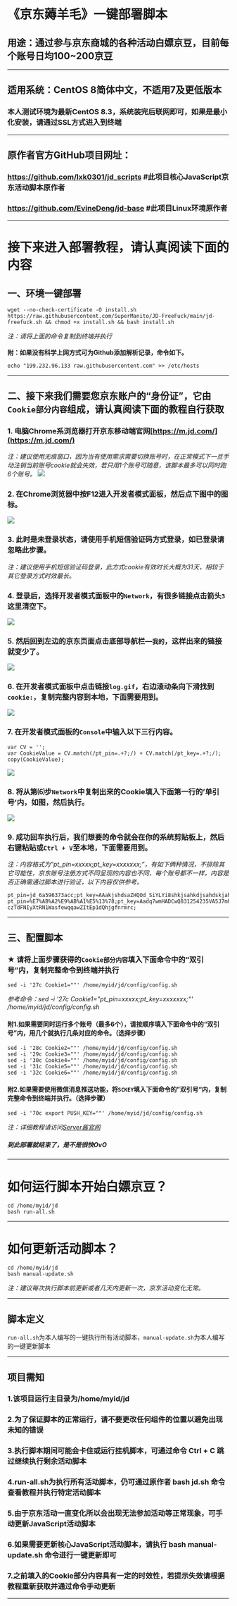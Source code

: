 《京东薅羊毛》一键部署脚本
=====
## 用途：通过参与京东商城的各种活动白嫖京豆，目前每个账号日均100~200京豆

***

## 适用系统：CentOS 8简体中文，不适用7及更低版本
### 本人测试环境为最新CentOS 8.3，系统装完后联网即可，如果是最小化安装，请通过SSL方式进入到终端

***


## 原作者官方GitHub项目网址：
### https://github.com/lxk0301/jd_scripts  #此项目核心JavaScript京东活动脚本原作者
### https://github.com/EvineDeng/jd-base   #此项目Linux环境原作者
    
***

# 接下来进入部署教程，请认真阅读下面的内容
## 一、环境一键部署
    wget --no-check-certificate -O install.sh https://raw.githubusercontent.com/SuperManito/JD-FreeFuck/main/jd-freefuck.sh && chmod +x install.sh && bash install.sh
_注：请将上面的命令复制到终端并执行_\
\
__附：如果没有科学上网方式可为Github添加解析记录，命令如下。__

    echo "199.232.96.133 raw.githubusercontent.com" >> /etc/hosts
    
***

## 二、接下来我们需要您京东账户的“身份证”，它由`Cookie部分内容`组成，请认真阅读下面的教程自行获取
### 1. 电脑Chrome系浏览器打开京东移动端官网[https://m.jd.com/](https://m.jd.com/)
_注：建议使用无痕窗口，因为当有使用需求需要切换账号时，在正常模式下一旦手动注销当前账号cookie就会失效，若只用1个账号可随意，该脚本最多可以同时跑6个账号。_
![](https://m.qpic.cn/psc?/V50JLr6f3NCtQ84fWTz73pzh9u4fyAYL/ruAMsa53pVQWN7FLK88i5jJAaJFL6iOouiNaUd1l1DFeJaWRuF2uMGRUxiTZGYhELIKK5KxIPZSb4DKEXVsVWZ5T0kdcg*bkW1MDvry*Gbc!/b&bo=YAXaAgAAAAADB58!&rf=viewer_4)
### 2.	在Chrome浏览器中按F12进入开发者模式面板，然后点下图中的图标。
![](https://m.qpic.cn/psc?/V50JLr6f3NCtQ84fWTz73pzh9u4fyAYL/45NBuzDIW489QBoVep5mcaCEokTm5PafYqcRN.3.a*FYvbpikRSmFt*Bqwbdr1HHh88mQTu*hw6CgPnA6Y5saVXqdm69fGSiOocKHT*5ztw!/b&bo=QAb1AgAAAAADN6M!&rf=viewer_4)
### 3.	此时是未登录状态，请使用手机短信验证码方式登录，如已登录请忽略此步骤。
_注：建议使用手机短信验证码登录，此方式cookie有效时长大概为31天，相较于其它登录方式时效最长。_
### 4.	登录后，选择开发者模式面板中的`Network`，有很多链接点击箭头`3`这里清空下。
![](https://m.qpic.cn/psc?/V50JLr6f3NCtQ84fWTz73pzh9u4fyAYL/45NBuzDIW489QBoVep5mcaCEokTm5PafYqcRN.3.a*GawbsSK4R5EssLRVJvisTA8Jfr1Rsbz1J*VJ62MM.xu3r8cjW7RvlZ25FBu3MfjUk!/b&bo=QAb1AgAAAAADJ7M!&rf=viewer_4)
### 5.	然后回到左边的京东页面点击底部导航栏—`我的`，这样出来的链接就变少了。
![](https://m.qpic.cn/psc?/V50JLr6f3NCtQ84fWTz73pzh9u4fyAYL/45NBuzDIW489QBoVep5mcRTBl2gUUBZsmW6Wwbhy5dAbPSKyqQFfYkORV5cuevQ9va2fVPMuTmtPhZVVdPS82PdIvKUitGtvgJ*aGur0yNc!/b&bo=QAb1AgAAAAADJ7M!&rf=viewer_4)
### 6. 在开发者模式面板中点击链接`log.gif`，右边滚动条向下滑找到`cookie:`，复制完整内容到本地，下面需要用到。
![](https://m.qpic.cn/psc?/V50JLr6f3NCtQ84fWTz73pzh9u4fyAYL/45NBuzDIW489QBoVep5mcRTBl2gUUBZsmW6Wwbhy5dCgkDEjXCER0NTJf9YO*27j40pMrWeGgNYjdmCCp31AoGJYA0CpSoDk6C*pzben948!/b&bo=QAb1AgAAAAADJ7M!&rf=viewer_4)
### 7.	在开发者模式面板的`Console`中输入以下三行内容。
    var CV = '';
    var CookieValue = CV.match(/pt_pin=.+?;/) + CV.match(/pt_key=.+?;/);
    copy(CookieValue);
![](https://m.qpic.cn/psc?/V50JLr6f3NCtQ84fWTz73pzh9u4fyAYL/45NBuzDIW489QBoVep5mcRTBl2gUUBZsmW6Wwbhy5dBRgEIUBBxRPUQSlfGGTioWDof5iWJ2gAbKdbe5kTYcrtxeS3sH57YM0UBt2oqXkRI!/b&bo=3gPLAQAAAAADFyU!&rf=viewer_4) 
### 8.	将从第⑹步`Network`中复制出来的Cookie填入下面第一行的’单引号’内，如图，然后执行。
![](https://m.qpic.cn/psc?/V50JLr6f3NCtQ84fWTz73pzh9u4fyAYL/45NBuzDIW489QBoVep5mcRTBl2gUUBZsmW6Wwbhy5dCr4U6aeX8Pn.BVU5W09BGVWmV2TLVzbEXs8RpG2pqnauKvLUdA5q6NSP7sIjfvrQg!/b&bo=2gOkAgAAAAADJ30!&rf=viewer_4)
### 9.	成功回车执行后，我们想要的命令就会在你的系统剪贴板上，然后右键粘贴或`Ctrl + V`至本地，下面需要用到。
_注：内容格式为”pt_pin=xxxxx;pt_key=xxxxxxx;”，有如下俩种情况，不排除其它可能性，京东账号注册方式不同呈现的内容也不同，每个账号都不一样，内容是否正确需通过脚本进行验证，以下内容仅供参考。_

    pt_pin=jd_6a596373acc;pt_key=AAakjshdsaZHQOd_SiYLYi8shkjsahkdjsahdskjahdsakho;
    pt_pin=%E7%AB%A2%E9%AB%A1%E5%13%78;pt_key=Aadq7wmHADCwQ831254235VA5J7mh3_b-czTdFNIyXtRN1WasfewqqawZItEp1dQhjgfnrmrc;

***

## 三、配置脚本
### ★ 请将上面步骤获得的`Cookie部分内容`填入下面命令中的“双引号”内，复制完整命令到终端并执行
    sed -i '27c Cookie1=""' /home/myid/jd/config/config.sh
_参考命令：sed -i '27c Cookie1="pt_pin=xxxxx;pt_key=xxxxxxx;"' /home/myid/jd/config/config.sh_
#### 附1.如果需要同时运行多个账号（最多6个），请按顺序填入下面命令中的“双引号”内，用几个就执行几条对应的命令。（选择步骤）

    sed -i '28c Cookie2=""' /home/myid/jd/config/config.sh
    sed -i '29c Cookie3=""' /home/myid/jd/config/config.sh
    sed -i '30c Cookie4=""' /home/myid/jd/config/config.sh
    sed -i '31c Cookie5=""' /home/myid/jd/config/config.sh
    sed -i '32c Cookie6=""' /home/myid/jd/config/config.sh
#### 附2.如果需要使用微信消息推送功能，将`SCKEY`填入下面命令的”双引号“内，复制完整命令到终端并执行。（选择步骤）

    sed -i '70c export PUSH_KEY=""' /home/myid/jd/config/config.sh
_注：详细教程请访问[Server酱官网](http://sc.ftqq.com/3.version/)_
##### _到此部署就结束了，是不是很快OvO_

***

# 如何运行脚本开始白嫖京豆？
    cd /home/myid/jd
    bash run-all.sh
    
***

# 如何更新活动脚本？
    cd /home/myid/jd
    bash manual-update.sh
_注：建议每次执行脚本前更新或者几天内更新一次，京东活动变化无常。_
    
***

## 脚本定义
`run-all.sh`为本人编写的一键执行所有活动脚本，`manual-update.sh`为本人编写的一键更新脚本
    
***

## 项目需知
### 1.该项目运行主目录为/home/myid/jd
### 2.为了保证脚本的正常运行，请不要更改任何组件的位置以避免出现未知的错误
### 3.执行脚本期间可能会卡住或运行挂机脚本，可通过命令 Ctrl + C 跳过继续执行剩余活动脚本
### 4.run-all.sh为执行所有活动脚本，仍可通过原作者 bash jd.sh 命令查看教程并执行特定活动脚本
### 5.由于京东活动一直变化所以会出现无法参加活动等正常现象，可手动更新JavaScript活动脚本
### 6.如果需要更新核心JavaScript活动脚本，请执行 bash manual-update.sh 命令进行一键更新即可
### 7.之前填入的Cookie部分内容具有一定的时效性，若提示失效请根据教程重新获取并通过命令手动更新
    
***
